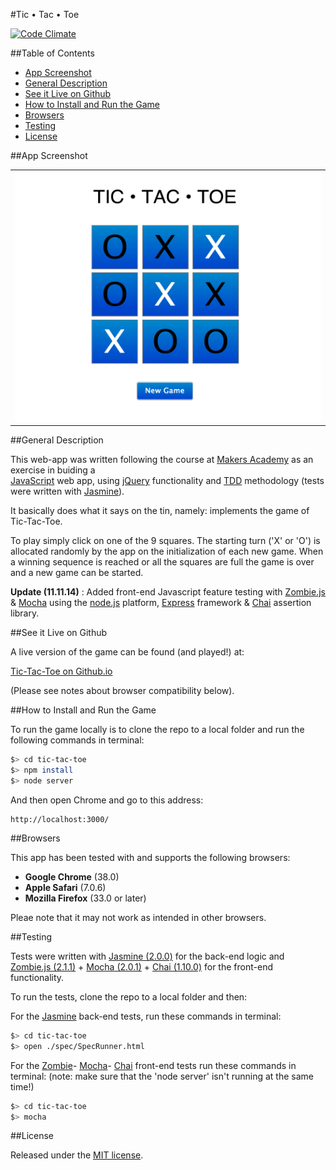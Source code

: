 #Tic • Tac • Toe

[![Code Climate](https://codeclimate.com/github/nadavmatalon/tic-tac-toe/badges/gpa.svg)](https://codeclimate.com/github/nadavmatalon/tic-tac-toe)

##Table of Contents

* [App Screenshot](#app-screenshot)
* [General Description](#general-description)
* [See it Live on Github](#see-it-live-on-github)
* [How to Install and Run the Game](#how-to-install-and-run-the-game)
* [Browsers](#browsers)
* [Testing](#testing)
* [License](#license)


##App Screenshot

<table>
	<tr>
		<td align="center">
			<a href="https://raw.githubusercontent.com/nadavmatalon/tic-tac-toe/master/public/images/tic-tac-toe-screenshot.png">
				<img src="/public/images/tic-tac-toe-screenshot.png" width="500" height="400" />
			</a>
		</td>
	</tr>
</table>


##General Description

This web-app was written following the course at 
[Makers Academy](http://www.makersacademy.com/) 
as an exercise in buiding a  
[JavaScript](http://en.wikipedia.org/wiki/JavaScript) web app, 
using [jQuery](http://jquery.com) functionality and 
[TDD](http://en.wikipedia.org/wiki/Test-driven_development) 
methodology (tests were written with 
[Jasmine](http://jasmine.github.io/2.0/introduction.html)).


It basically does what it says on the tin, namely: implements the game of 
Tic-Tac-Toe. 

To play simply click on one of the 9 squares. The starting turn ('X' or 'O') 
is allocated randomly by the app on the initialization of each new game. When 
a winning sequence is reached or all the squares are full the game is over 
and a new game can be started.

__Update (11.11.14)__ : Added front-end Javascript feature testing with 
[Zombie.js](http://zombie.labnotes.org/) &amp; 
[Mocha](https://www.npmjs.org/package/mocha) using 
the [node.js](http://nodejs.org/) platform, [Express](http://expressjs.com/) framework 
&amp; [Chai](http://chaijs.com/) assertion library.


##See it Live on Github
			
A live version of the game can be found (and played!) at:

[Tic-Tac-Toe on Github.io](http://nadavmatalon.github.io/tic-tac-toe/)

(Please see notes about browser compatibility below).


##How to Install and Run the Game

To run the game locally is to clone the repo to a local folder 
and run the following commands in terminal:

```bash
$> cd tic-tac-toe
$> npm install
$> node server
```
And then open Chrome and go to this address:

```
http://localhost:3000/
```


##Browsers

This app has been tested with and supports the following browsers:

* __Google Chrome__ (38.0)
* __Apple Safari__ (7.0.6)
* __Mozilla Firefox__ (33.0 or later)

Pleae note that it may not work as intended in other browsers.


##Testing

Tests were written with [Jasmine (2.0.0)](http://jasmine.github.io/2.0/introduction.html) 
for the back-end logic and 
[Zombie.js (2.1.1)](http://zombie.labnotes.org/) + 
[Mocha (2.0.1)](https://www.npmjs.org/package/mocha) +
[Chai (1.10.0)](http://chaijs.com/) 
for the front-end functionality.

To run the tests, clone the repo to a local folder and then: 

For the [Jasmine](http://jasmine.github.io/2.0/introduction.html) back-end tests, 
run these commands in terminal:

```bash
$> cd tic-tac-toe
$> open ./spec/SpecRunner.html
```

For the [Zombie](http://zombie.labnotes.org/)-
[Mocha](https://www.npmjs.org/package/mocha)-
[Chai](http://chaijs.com/) front-end tests run these commands in terminal:
(note: make sure that the 'node server' isn't running at the same time!)

```bash
$> cd tic-tac-toe
$> mocha
```


##License

<p>Released under the <a href="http://www.opensource.org/licenses/MIT">MIT license</a>.</p>



